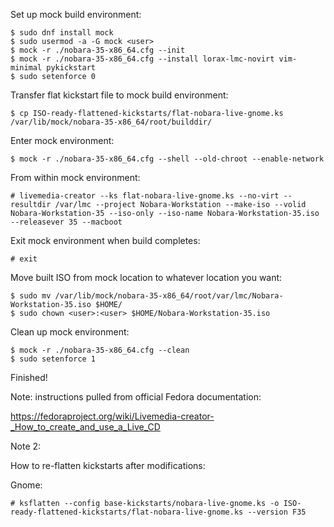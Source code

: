 Set up mock build environment:
```
$ sudo dnf install mock
$ sudo usermod -a -G mock <user>
$ mock -r ./nobara-35-x86_64.cfg --init
$ mock -r ./nobara-35-x86_64.cfg --install lorax-lmc-novirt vim-minimal pykickstart
$ sudo setenforce 0
```

Transfer flat kickstart file to mock build environment:
```
$ cp ISO-ready-flattened-kickstarts/flat-nobara-live-gnome.ks /var/lib/mock/nobara-35-x86_64/root/builddir/
```

Enter mock environment:
```
$ mock -r ./nobara-35-x86_64.cfg --shell --old-chroot --enable-network
```

From within mock environment:
```
# livemedia-creator --ks flat-nobara-live-gnome.ks --no-virt --resultdir /var/lmc --project Nobara-Workstation --make-iso --volid Nobara-Workstation-35 --iso-only --iso-name Nobara-Workstation-35.iso --releasever 35 --macboot
```

Exit mock environment when build completes:
```
# exit
```

Move built ISO from mock location to whatever location you want:
```
$ sudo mv /var/lib/mock/nobara-35-x86_64/root/var/lmc/Nobara-Workstation-35.iso $HOME/
$ sudo chown <user>:<user> $HOME/Nobara-Workstation-35.iso
```

Clean up mock environment:
```
$ mock -r ./nobara-35-x86_64.cfg --clean
$ sudo setenforce 1
```

Finished!

Note: instructions pulled from official Fedora documentation:

https://fedoraproject.org/wiki/Livemedia-creator-_How_to_create_and_use_a_Live_CD

Note 2:

How to re-flatten kickstarts after modifications:

Gnome:
```
# ksflatten --config base-kickstarts/nobara-live-gnome.ks -o ISO-ready-flattened-kickstarts/flat-nobara-live-gnome.ks --version F35
```
